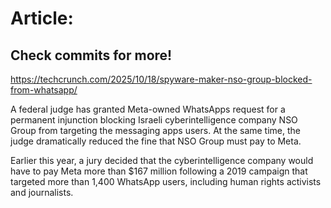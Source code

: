 # Article:

## Check commits for more!
https://techcrunch.com/2025/10/18/spyware-maker-nso-group-blocked-from-whatsapp/

A federal judge has granted Meta-owned WhatsApps request for a permanent injunction blocking Israeli cyberintelligence company NSO Group from targeting the messaging apps users. At the same time, the judge dramatically reduced the fine that NSO Group must pay to Meta.

Earlier this year, a jury decided that the cyberintelligence company would have to pay Meta more than $167 million following a 2019 campaign that targeted more than 1,400 WhatsApp users, including human rights activists and journalists.